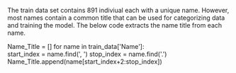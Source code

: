 The train data set contains 891 indiviual each with a unique name. However, most names contain a common title that can be used for categorizing data and training the model. The below code extracts the name title from each name.

Name_Title = []
for name in train_data['Name']:    
    start_index = name.find(', ')
    stop_index = name.find('.')
    Name_Title.append(name[start_index+2:stop_index])
